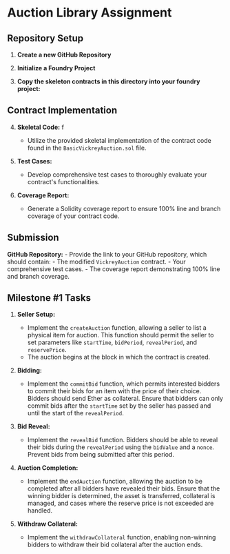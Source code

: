 # Auction Library Assignment

## Repository Setup

1. **Create a new GitHub Repository**

2. **Initialize a Foundry Project**

3. **Copy the skeleton contracts in this directory into your foundry project:**

## Contract Implementation

4. **Skeletal Code:**
f
   - Utilize the provided skeletal implementation of the contract code found in the `BasicVickreyAuction.sol` file.

5. **Test Cases:**

   - Develop comprehensive test cases to thoroughly evaluate your contract's functionalities.

6. **Coverage Report:**
   - Generate a Solidity coverage report to ensure 100% line and branch coverage of your contract code.

## Submission

**GitHub Repository:** - Provide the link to your GitHub repository, which should contain: - The modified `VickreyAuction` contract. - Your comprehensive test cases. - The coverage report demonstrating 100% line and branch coverage.

## Milestone #1 Tasks

1. **Seller Setup:**

   - Implement the `createAuction` function, allowing a seller to list a physical item for auction. This function should permit the seller to set parameters like `startTime`, `bidPeriod`, `revealPeriod`, and `reservePrice`.
   - The auction begins at the block in which the contract is created.

2. **Bidding:**

   - Implement the `commitBid` function, which permits interested bidders to commit their bids for an item with the price of their choice. Bidders should send Ether as collateral. Ensure that bidders can only commit bids after the `startTime` set by the seller has passed and until the start of the `revealPeriod`.

3. **Bid Reveal:**

   - Implement the `revealBid` function. Bidders should be able to reveal their bids during the `revealPeriod` using the `bidValue` and a `nonce`. Prevent bids from being submitted after this period.

4. **Auction Completion:**

   - Implement the `endAuction` function, allowing the auction to be completed after all bidders have revealed their bids. Ensure that the winning bidder is determined, the asset is transferred, collateral is managed, and cases where the reserve price is not exceeded are handled.

5. **Withdraw Collateral:**
   - Implement the `withdrawCollateral` function, enabling non-winning bidders to withdraw their bid collateral after the auction ends.

